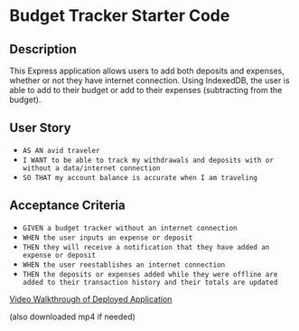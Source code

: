 # Budget Tracker Starter Code

## Description 
This Express application allows users to add both deposits and expenses, whether or not they have internet connection. Using IndexedDB, the user is able to add to their budget or add to their expenses (subtracting from the budget). 

## User Story
- `AS AN avid traveler`
- `I WANT to be able to track my withdrawals and deposits with or without a data/internet connection`
- `SO THAT my account balance is accurate when I am traveling`

## Acceptance Criteria
- `GIVEN a budget tracker without an internet connection`
- `WHEN the user inputs an expense or deposit`
- `THEN they will receive a notification that they have added an expense or deposit`
- `WHEN the user reestablishes an internet connection`
- `THEN the deposits or expenses added while they were offline are added to their transaction history and their totals are updated`


[Video Walkthrough of Deployed Application](https://watch.screencastify.com/v/IL2beiRAzhuenJB5a2sj)        

(also downloaded mp4 if needed)